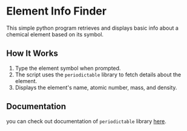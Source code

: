 # Element Info Finder

This simple python program retrieves and displays basic info about a chemical element based on its symbol.

## How It Works

1. Type the element symbol when prompted.
2. The script uses the `periodictable` library to fetch details about the element.
3. Displays the element's name, atomic number, mass, and density.

## Documentation

you can check out documentation of `periodictable` library [here](https://periodictable.readthedocs.io/en/latest/index.html).
